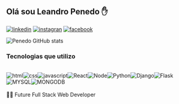 ## Olá sou Leandro Penedo ✋
[![linkedin](https://img.shields.io/badge/LinkedIn-0077B5?style=for-the-badge&logo=linkedin&logoColor=white)](colocaraquimeulinkedin)
[![instagran](https://img.shields.io/badge/Instagram-E4405F?style=for-the-badge&logo=instagram&logoColor=white)](colocaraquimeuinsta)
[![facebook](https://img.shields.io/badge/Facebook-1877F2?style=for-the-badge&logo=facebook&logoColor=white)](colocarmeuface)

![Penedo GitHub stats](https://github-readme-stats.vercel.app/api?username=lepenedo&show_icons=true&theme=tokyonight)

### Tecnologias que utilizo 

<div style="display: inline_block"><br/>
<img align="center" alt="html" src="https://img.shields.io/badge/HTML-239120?style=for-the-badge&logo=html5&logoColor=white"/><img align="center" alt="css" src="https://img.shields.io/badge/CSS-239120?&style=for-the-badge&logo=css3&logoColor=white"/><img align="center" alt="javascript" src="https://img.shields.io/badge/JavaScript-F7DF1E?style=for-the-badge&logo=javascript&logoColor=black"/><img align="center" alt="React" src="https://img.shields.io/badge/React-20232A?style=for-the-badge&logo=react&logoColor=61DAFB"/><img align="center" alt="Node" src="https://img.shields.io/badge/Node.js-43853D?style=for-the-badge&logo=node.js&logoColor=white"/><img align="center" alt="Python" src="https://img.shields.io/badge/Python-14354C?style=for-the-badge&logo=python&logoColor=white"/><img align="center" alt="Django" src="https://img.shields.io/badge/Django-092E20?style=for-the-badge&logo=django&logoColor=white"/><img align="center" alt="Flask" src="https://img.shields.io/badge/Flask-000000?style=for-the-badge&logo=flask&logoColor=white"/><img align="center" alt="MYSQL" src="https://img.shields.io/badge/MySQL-00000F?style=for-the-badge&logo=mysql&logoColor=white"/><img align="center" alt="MONGODB" src="https://img.shields.io/badge/MongoDB-4EA94B?style=for-the-badge&logo=mongodb&logoColor=white"/>
</div> <br/>
👨‍🎓 Future Full Stack Web Developer
